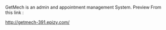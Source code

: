GetMech is an admin and appointment management System. 
Preview From this link : 

http://getmech-391.epizy.com/
